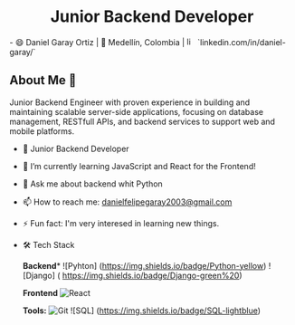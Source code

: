 <div align="center">
<h1 align="center"> Junior Backend Developer </h1>
</div>
- 😄 Daniel Garay Ortiz | 🌱 Medellín, Colombia | <a href='https://www.linkedin.com/in/daniel-garay-264956342/' target="_blank"><img src="https://avatars3.githubusercontent.com/u/357098" width="15" height="15" alt="linkedin logo"/></a> `linkedin.com/in/daniel-garay/`

## About Me 👋

Junior Backend Engineer with proven experience in building and maintaining scalable server-side applications, focusing on database management, RESTfull APIs, and backend services to support web and mobile platforms.

- 🔭 Junior Backend Developer 
- 🌱 I’m currently learning JavaScript and React for the Frontend!
- 💬 Ask me about backend whit Python
- 📫 How to reach me: danielfelipegaray2003@gmail.com
- ⚡ Fun fact: I'm very interesed in learning new things.

- 🛠️ Tech Stack
  
  **Backend***
  ![Pyhton] (https://img.shields.io/badge/Python-yellow)
  ![Django] ( https://img.shields.io/badge/Django-green%20)
  
   **Frontend**
  ![React](https://img.shields.io/badge/React-61DAFB?logo=react&logoColor=black)

  **Tools:**
  ![Git](https://img.shields.io/badge/Git-F05032?logo=git&logoColor=white)
  ![SQL] (https://img.shields.io/badge/SQL-lightblue)

 




